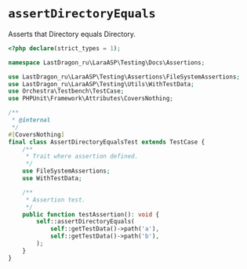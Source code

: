 # `assertDirectoryEquals`

Asserts that Directory equals Directory.

[include:example]: ./AssertDirectoryEqualsTest.php
[//]: # (start: preprocess/9cdda34ca973d134)
[//]: # (warning: Generated automatically. Do not edit.)

```php
<?php declare(strict_types = 1);

namespace LastDragon_ru\LaraASP\Testing\Docs\Assertions;

use LastDragon_ru\LaraASP\Testing\Assertions\FileSystemAssertions;
use LastDragon_ru\LaraASP\Testing\Utils\WithTestData;
use Orchestra\Testbench\TestCase;
use PHPUnit\Framework\Attributes\CoversNothing;

/**
 * @internal
 */
#[CoversNothing]
final class AssertDirectoryEqualsTest extends TestCase {
    /**
     * Trait where assertion defined.
     */
    use FileSystemAssertions;
    use WithTestData;

    /**
     * Assertion test.
     */
    public function testAssertion(): void {
        self::assertDirectoryEquals(
            self::getTestData()->path('a'),
            self::getTestData()->path('b'),
        );
    }
}
```

[//]: # (end: preprocess/9cdda34ca973d134)
